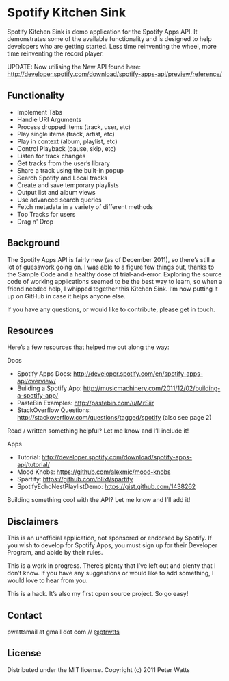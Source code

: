 # Spotify Kitchen Sink

Spotify Kitchen Sink is demo application for the Spotify Apps API. It demonstrates some of the available functionality and is designed to help developers who are getting started. Less time reinventing the wheel, more time reinventing the record player.

UPDATE: Now utilising the New API found here: http://developer.spotify.com/download/spotify-apps-api/preview/reference/

## Functionality

* Implement Tabs
* Handle URI Arguments
* Process dropped items (track, user, etc)
* Play single items (track, artist, etc)
* Play in context (album, playlist, etc)
* Control Playback (pause, skip, etc)
* Listen for track changes
* Get tracks from the user’s library
* Share a track using the built-in popup
* Search Spotify and Local tracks
* Create and save temporary playlists
* Output list and album views
* Use advanced search queries
* Fetch metadata in a variety of different methods
* Top Tracks for users
* Drag n' Drop


## Background

The Spotify Apps API is fairly new (as of December 2011), so there’s still a lot of guesswork going on. I was able to a figure few things out, thanks to the Sample Code and a healthy dose of trial-and-error. Exploring the source code of working applications seemed to be the best way to learn, so when a friend needed help, I whipped together this Kitchen Sink. I’m now putting it up on GitHub in case it helps anyone else.

If you have any questions, or would like to contribute, please get in touch. 


## Resources

Here’s a few resources that helped me out along the way:

Docs

* Spotify Apps Docs: http://developer.spotify.com/en/spotify-apps-api/overview/
* Building a Spotify App: http://musicmachinery.com/2011/12/02/building-a-spotify-app/
* PasteBin Examples: http://pastebin.com/u/MrSiir
* StackOverflow Questions: http://stackoverflow.com/questions/tagged/spotify (also see page 2)

Read / written something helpful? Let me know and I’ll include it!

Apps

* Tutorial: http://developer.spotify.com/download/spotify-apps-api/tutorial/
* Mood Knobs: https://github.com/alexmic/mood-knobs
* Spartify: https://github.com/blixt/spartify
* SpotifyEchoNestPlaylistDemo: https://gist.github.com/1438262

Building something cool with the API? Let me know and I’ll add it!


## Disclaimers

This is an unofficial application, not sponsored or endorsed by Spotify. If you wish to develop for Spotify Apps, you must sign up for their Developer Program, and abide by their rules.

This is a work in progress. There’s plenty that I’ve left out and plenty that I don’t know. If you have any suggestions or would like to add something, I would love to hear from you. 

This is a hack. It’s also my first open source project. So go easy!


## Contact

pwattsmail at gmail dot com // [@ptrwtts](http://twitter.com/ptrwtts)


## License

Distributed under the MIT license. Copyright (c) 2011 Peter Watts